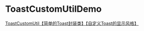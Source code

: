 # ToastCustomUtilDemo
[ToastCustomUtil【简单的Toast封装类】【自定义Toast的显示风格】](http://www.cnblogs.com/whycxb/p/6838199.html)
